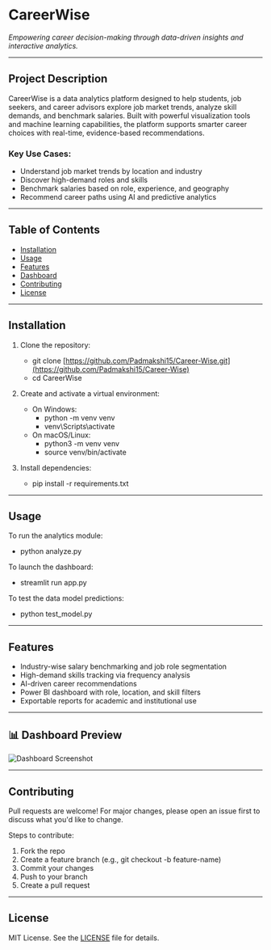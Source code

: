 # CareerWise
*Empowering career decision-making through data-driven insights and interactive analytics.*

---

## Project Description
CareerWise is a data analytics platform designed to help students, job seekers, and career advisors explore job market trends, analyze skill demands, and benchmark salaries. Built with powerful visualization tools and machine learning capabilities, the platform supports smarter career choices with real-time, evidence-based recommendations.

### Key Use Cases:
- Understand job market trends by location and industry
- Discover high-demand roles and skills
- Benchmark salaries based on role, experience, and geography
- Recommend career paths using AI and predictive analytics

---

## Table of Contents
- [Installation](#installation)
- [Usage](#usage)
- [Features](#features)
- [Dashboard](#dashboard)
- [Contributing](#contributing)
- [License](#license)

---

## Installation

1. Clone the repository:
   - git clone [https://github.com/Padmakshi15/Career-Wise.git](https://github.com/Padmakshi15/Career-Wise)
   - cd CareerWise

2. Create and activate a virtual environment:
   - On Windows:
     - python -m venv venv
     - venv\Scripts\activate
   - On macOS/Linux:
     - python3 -m venv venv
     - source venv/bin/activate

3. Install dependencies:
   - pip install -r requirements.txt

---

## Usage

To run the analytics module:
- python analyze.py

To launch the dashboard:
- streamlit run app.py

To test the data model predictions:
- python test_model.py

---

## Features

- Industry-wise salary benchmarking and job role segmentation
- High-demand skills tracking via frequency analysis
- AI-driven career recommendations
- Power BI dashboard with role, location, and skill filters
- Exportable reports for academic and institutional use

---

## 📊 Dashboard Preview

![Dashboard Screenshot](images/dashboard-preview.png)

---

## Contributing

Pull requests are welcome! For major changes, please open an issue first to discuss what you'd like to change.

Steps to contribute:
1. Fork the repo  
2. Create a feature branch (e.g., git checkout -b feature-name)  
3. Commit your changes  
4. Push to your branch  
5. Create a pull request

---

## License

MIT License. See the [LICENSE](LICENSE) file for details.
